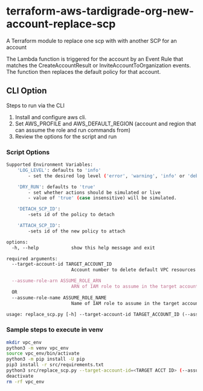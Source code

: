 # terraform-aws-tardigrade-org-new-account-replace-scp

A Terraform module to replace one scp with with another SCP for an account

The Lambda function is triggered for the account by an Event Rule that matches
the CreateAccountResult or InviteAccountToOrganization events. The function then
replaces the default policy for that account.

<!-- BEGIN TFDOCS -->
<!-- END TFDOCS -->

## CLI Option

Steps to run via the CLI

1. Install and configure aws cli.
2. Set AWS_PROFILE and AWS_DEFAULT_REGION (account and region that can assume the role and run commands from)
3. Review the options for the script and run

### Script Options

```bash
Supported Environment Variables:
    'LOG_LEVEL': defaults to 'info'
        - set the desired log level ('error', 'warning', 'info' or 'debug')

    'DRY_RUN': defaults to 'true'
        - set whether actions should be simulated or live
        - value of 'true' (case insensitive) will be simulated.

    'DETACH_SCP_ID':
        -sets id of the policy to detach

    'ATTACH_SCP_ID':
        -sets id of the new policy to attach

options:
  -h, --help            show this help message and exit

required arguments:
  --target-account-id TARGET_ACCOUNT_ID
                        Account number to delete default VPC resources in

  --assume-role-arn ASSUME_ROLE_ARN
                        ARN of IAM role to assume in the target account (case sensitive)
  OR
  --assume-role-name ASSUME_ROLE_NAME
                        Name of IAM role to assume in the target account (case sensitive)

usage: replace_scp.py [-h] --target-account-id TARGET_ACCOUNT_ID (--assume-role-arn ASSUME_ROLE_ARN | --assume-role-name ASSUME_ROLE_NAME)
```

### Sample steps to execute in venv

```bash
mkdir vpc_env
python3 -m venv vpc_env
source vpc_env/bin/activate
python3 -m pip install -U pip
pip3 install -r src/requirements.txt
python3 src/replace_scp.py --target-account-id=<TARGET ACCT ID> (--assume-role-arn=<ROLE ARN TO ASSUME> | --assume-role-name=<ROLE NAME TO ASSUME>)
deactivate
rm -rf vpc_env
```
